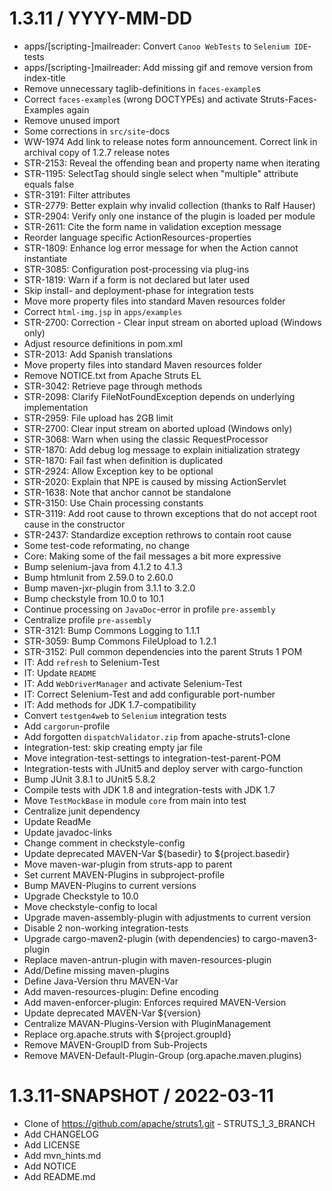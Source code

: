 # 1.3.11 / YYYY-MM-DD

* apps/[scripting-]mailreader: Convert `Canoo WebTests` to `Selenium IDE`-tests
* apps/[scripting-]mailreader: Add missing gif and remove version from index-title
* Remove unnecessary taglib-definitions in `faces-example`s
* Correct `faces-example`s (wrong DOCTYPEs) and activate Struts-Faces-Examples again
* Remove unused import
* Some corrections in `src/site`-docs
* WW-1974 Add link to release notes form announcement. Correct link in archival copy of 1.2.7 release notes
* STR-2153: Reveal the offending bean and property name when iterating
* STR-1195: SelectTag should single select when "multiple" attribute equals false
* STR-3191: Filter attributes
* STR-2779: Better explain why invalid collection (thanks to Ralf Hauser)
* STR-2904: Verify only one instance of the plugin is loaded per module
* STR-2611: Cite the form name in validation exception message
* Reorder language specific ActionResources-properties
* STR-1809: Enhance log error message for when the Action cannot instantiate
* STR-3085: Configuration post-processing via plug-ins
* STR-1819: Warn if a form is not declared but later used
* Skip install- and deployment-phase for integration tests
* Move more property files into standard Maven resources folder
* Correct `html-img.jsp` in `apps/examples`
* STR-2700: Correction - Clear input stream on aborted upload (Windows only)
* Adjust resource definitions in pom.xml
* STR-2013: Add Spanish translations
* Move property files into standard Maven resources folder
* Remove NOTICE.txt from Apache Struts EL
* STR-3042: Retrieve page through methods
* STR-2098: Clarify FileNotFoundException depends on underlying implementation
* STR-2959: File upload has 2GB limit
* STR-2700: Clear input stream on aborted upload (Windows only)
* STR-3068: Warn when using the classic RequestProcessor
* STR-1870: Add debug log message to explain initialization strategy
* STR-1870: Fail fast when definition is duplicated
* STR-2924: Allow Exception key to be optional
* STR-2020: Explain that NPE is caused by missing ActionServlet
* STR-1638: Note that anchor cannot be standalone
* STR-3150: Use Chain processing constants
* STR-3119: Add root cause to thrown exceptions that do not accept root cause in the constructor
* STR-2437: Standardize exception rethrows to contain root cause
* Some test-code reformating, no change
* Core: Making some of the fail messages a bit more expressive
* Bump selenium-java from 4.1.2 to 4.1.3
* Bump htmlunit from 2.59.0 to 2.60.0
* Bump maven-jxr-plugin from 3.1.1 to 3.2.0
* Bump checkstyle from 10.0 to 10.1
* Continue processing on `JavaDoc`-error in profile `pre-assembly`
* Centralize profile `pre-assembly`
* STR-3121: Bump Commons Logging to 1.1.1
* STR-3059: Bump Commons FileUpload to 1.2.1
* STR-3152: Pull common dependencies into the parent Struts 1 POM
* IT: Add `refresh` to Selenium-Test
* IT: Update `README`
* IT: Add `WebDriverManager` and activate Selenium-Test
* IT: Correct Selenium-Test and add configurable port-number
* IT: Add methods for JDK 1.7-compatibility
* Convert `testgen4web` to `Selenium` integration tests
* Add `cargorun`-profile
* Add forgotten `dispatchValidator.zip` from apache-struts1-clone
* Integration-test: skip creating empty jar file
* Move integration-test-settings to integration-test-parent-POM
* Integration-tests with JUnit5 and deploy server with cargo-function
* Bump JUnit 3.8.1 to JUnit5 5.8.2
* Compile tests with JDK 1.8 and integration-tests with JDK 1.7
* Move `TestMockBase` in module `core` from main into test
* Centralize junit dependency
* Update ReadMe
* Update javadoc-links
* Change comment in checkstyle-config
* Update deprecated MAVEN-Var ${basedir} to ${project.basedir}
* Move maven-war-plugin from struts-app to parent
* Set current MAVEN-Plugins in subproject-profile
* Bump MAVEN-Plugins to current versions
* Upgrade Checkstyle to 10.0
* Move checkstyle-config to local
* Upgrade maven-assembly-plugin with adjustments to current version
* Disable 2 non-working integration-tests
* Upgrade cargo-maven2-plugin (with dependencies) to cargo-maven3-plugin
* Replace maven-antrun-plugin with maven-resources-plugin
* Add/Define missing maven-plugins
* Define Java-Version thru MAVEN-Var
* Add maven-resources-plugin: Define encoding
* Add maven-enforcer-plugin: Enforces required MAVEN-Version
* Update deprecated MAVEN-Var ${version}
* Centralize MAVAN-Plugins-Version with PluginManagement
* Replace org.apache.struts with ${project.groupId}
* Remove MAVEN-GroupID from Sub-Projects
* Remove MAVEN-Default-Plugin-Group (org.apache.maven.plugins)

# 1.3.11-SNAPSHOT / 2022-03-11

* Clone of <https://github.com/apache/struts1.git> - STRUTS_1_3_BRANCH
* Add CHANGELOG
* Add LICENSE
* Add mvn_hints.md
* Add NOTICE
* Add README.md